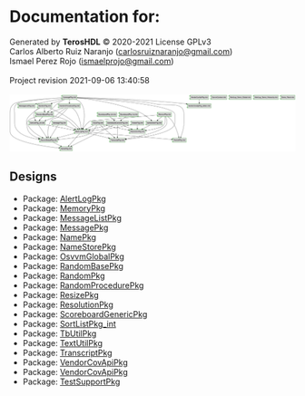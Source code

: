 # Documentation for: 

Generated by **TerosHDL** © 2020-2021 License GPLv3<br>Carlos Alberto Ruiz Naranjo (carlosruiznaranjo@gmail.com)<br>Ismael Perez Rojo (ismaelprojo@gmail.com)<br><br>Project revision 2021-09-06 13:40:58<br><br>
![system](./doc_internal/dependency_graph.svg "System")
## Designs

- Package: [AlertLogPkg ](./doc_internal/AlertLogPkg.md)
- Package: [MemoryPkg ](./doc_internal/MemoryPkg.md)
- Package: [MessageListPkg ](./doc_internal/MessageListPkg.md)
- Package: [MessagePkg ](./doc_internal/MessagePkg.md)
- Package: [NamePkg ](./doc_internal/NamePkg.md)
- Package: [NameStorePkg ](./doc_internal/NameStorePkg.md)
- Package: [OsvvmGlobalPkg ](./doc_internal/OsvvmGlobalPkg.md)
- Package: [RandomBasePkg ](./doc_internal/RandomBasePkg.md)
- Package: [RandomPkg ](./doc_internal/RandomPkg.md)
- Package: [RandomProcedurePkg ](./doc_internal/RandomProcedurePkg.md)
- Package: [ResizePkg ](./doc_internal/ResizePkg.md)
- Package: [ResolutionPkg ](./doc_internal/ResolutionPkg.md)
- Package: [ScoreboardGenericPkg ](./doc_internal/ScoreboardGenericPkg.md)
- Package: [SortListPkg_int ](./doc_internal/SortListPkg_int.md)
- Package: [TbUtilPkg ](./doc_internal/TbUtilPkg.md)
- Package: [TextUtilPkg ](./doc_internal/TextUtilPkg.md)
- Package: [TranscriptPkg ](./doc_internal/TranscriptPkg.md)
- Package: [VendorCovApiPkg ](./doc_internal/VendorCovApiPkg.md)
- Package: [VendorCovApiPkg ](./doc_internal/VendorCovApiPkg_Aldec.md)
- Package: [TestSupportPkg ](./doc_internal/Demo_Rand.md)

